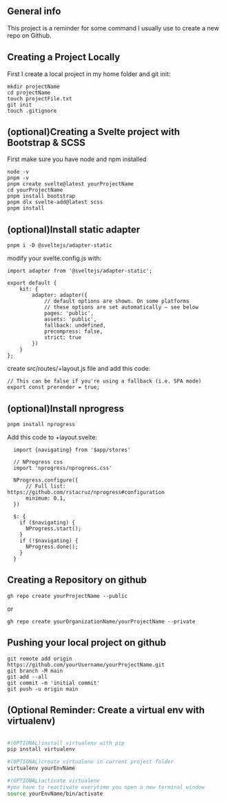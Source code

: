 ## General info
This project is a reminder for some command I usually use to create a new repo on Github.

## Creating a Project Locally
First I create a local project in my home folder and git init:

```
mkdir projectName
cd projectName
touch projectFile.txt
git init
touch .gitignore
```

## (optional)Creating a Svelte project with Bootstrap & SCSS
First make sure you have node and npm installed

```
node -v
pnpm -v
pnpm create svelte@latest yourProjectName
cd yourProjectName
pnpm install bootstrap
pnpm dlx svelte-add@latest scss
pnpm install
```

## (optional)Install static adapter
```
pnpm i -D @sveltejs/adapter-static
```
modify your svelte.config.js with:
```
import adapter from '@sveltejs/adapter-static';

export default {
    kit: {
        adapter: adapter({
            // default options are shown. On some platforms
            // these options are set automatically — see below
            pages: 'public',
            assets: 'public',
            fallback: undefined,
            precompress: false,
            strict: true
        })
    }
};
```
create src/routes/+layout.js file and add this code:
```
// This can be false if you're using a fallback (i.e. SPA mode)
export const prerender = true;
```

## (optional)Install nprogress
```
pnpm install nprogress
```
Add this code to +layout.svelte:
```
  import {navigating} from '$app/stores'

  // NProgress css
  import 'nprogress/nprogress.css'

  NProgress.configure({
      // Full list: https://github.com/rstacruz/nprogress#configuration
      minimum: 0.1,
  })

  $: {
    if ($navigating) {
      NProgress.start();
    }
    if (!$navigating) {
      NProgress.done();
    }
  }
```


## Creating a Repository on github

```
gh repo create yourProjectName --public
```

or

```
gh repo create yourOrganizationName/yourProjectName --private
```

## Pushing your local project on github

```
git remote add origin https://github.com/yourUsername/yourProjectName.git
git branch -M main
git add --all
git commit -m 'initial commit'
git push -u origin main
```

## (Optional Reminder: Create a virtual env with virtualenv)
```bash

#(OPTIONAL)install virtualenv with pip
pip install virtualenv

#(OPTIONAL)create virtualenv in current project folder
virtualenv yourEnvName

#(OPTIONAL)activate virtualenv
#you have to reactivate everytime you open a new terminal window
source yourEnvName/bin/activate
```
